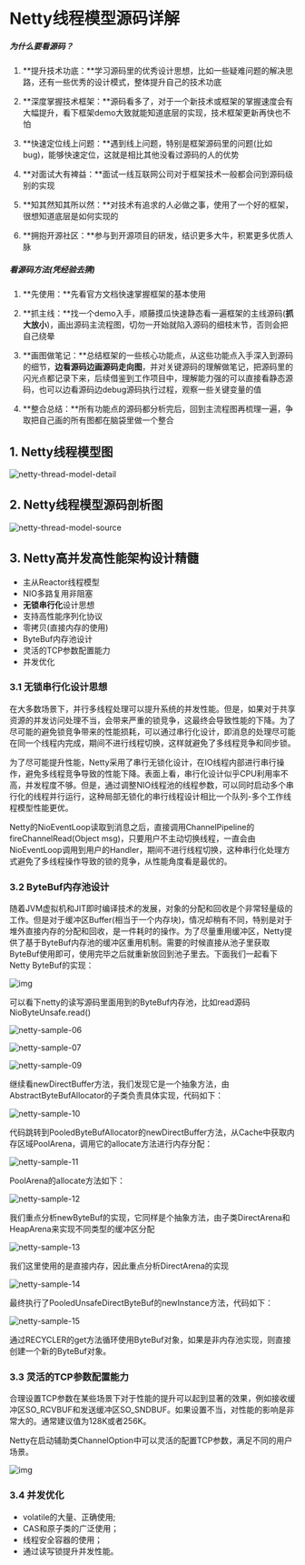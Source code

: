 # Netty线程模型源码详解

##### 为什么要看源码？

1. **提升技术功底：**学习源码里的优秀设计思想，比如一些疑难问题的解决思路，还有一些优秀的设计模式，整体提升自己的技术功底

2. **深度掌握技术框架：**源码看多了，对于一个新技术或框架的掌握速度会有大幅提升，看下框架demo大致就能知道底层的实现，技术框架更新再快也不怕

3. **快速定位线上问题：**遇到线上问题，特别是框架源码里的问题(比如bug)，能够快速定位，这就是相比其他没看过源码的人的优势

4. **对面试大有裨益：**面试一线互联网公司对于框架技术一般都会问到源码级别的实现

5. **知其然知其所以然：**对技术有追求的人必做之事，使用了一个好的框架，很想知道底层是如何实现的

6. **拥抱开源社区：**参与到开源项目的研发，结识更多大牛，积累更多优质人脉

##### 看源码方法(凭经验去猜)

1. **先使用：**先看官方文档快速掌握框架的基本使用

2. **抓主线：**找一个demo入手，顺藤摸瓜快速静态看一遍框架的主线源码(**抓大放小**)，画出源码主流程图，切勿一开始就陷入源码的细枝末节，否则会把自己绕晕

3. **画图做笔记：**总结框架的一些核心功能点，从这些功能点入手深入到源码的细节，**边看源码边画源码走向图**，并对关键源码的理解做笔记，把源码里的闪光点都记录下来，后续借鉴到工作项目中，理解能力强的可以直接看静态源码，也可以边看源码边debug源码执行过程，观察一些关键变量的值

4. **整合总结：**所有功能点的源码都分析完后，回到主流程图再梳理一遍，争取把自己画的所有图都在脑袋里做一个整合



## 1. Netty线程模型图

![netty-thread-model-detail](../../source/images/ch-06/old/netty-thread-model-detail.png)



## 2. Netty线程模型源码剖析图

![netty-thread-model-source](../../source/images/ch-06/old/netty-thread-model-source.png)



## 3. Netty高并发高性能架构设计精髓

- 主从Reactor线程模型
- NIO多路复用非阻塞
- **无锁串行化**设计思想
- 支持高性能序列化协议
- 零拷贝(直接内存的使用)
- ByteBuf内存池设计
- 灵活的TCP参数配置能力
- 并发优化

### 3.1 无锁串行化设计思想

在大多数场景下，并行多线程处理可以提升系统的并发性能。但是，如果对于共享资源的并发访问处理不当，会带来严重的锁竞争，这最终会导致性能的下降。为了尽可能的避免锁竞争带来的性能损耗，可以通过串行化设计，即消息的处理尽可能在同一个线程内完成，期间不进行线程切换，这样就避免了多线程竞争和同步锁。

为了尽可能提升性能，Netty采用了串行无锁化设计，在IO线程内部进行串行操作，避免多线程竞争导致的性能下降。表面上看，串行化设计似乎CPU利用率不高，并发程度不够。但是，通过调整NIO线程池的线程参数，可以同时启动多个串行化的线程并行运行，这种局部无锁化的串行线程设计相比一个队列-多个工作线程模型性能更优。

Netty的NioEventLoop读取到消息之后，直接调用ChannelPipeline的fireChannelRead(Object msg)，只要用户不主动切换线程，一直会由NioEventLoop调用到用户的Handler，期间不进行线程切换，这种串行化处理方式避免了多线程操作导致的锁的竞争，从性能角度看是最优的。

### 3.2 ByteBuf内存池设计

随着JVM虚拟机和JIT即时编译技术的发展，对象的分配和回收是个非常轻量级的工作。但是对于缓冲区Buffer(相当于一个内存块)，情况却稍有不同，特别是对于堆外直接内存的分配和回收，是一件耗时的操作。为了尽量重用缓冲区，Netty提供了基于ByteBuf内存池的缓冲区重用机制。需要的时候直接从池子里获取ByteBuf使用即可，使用完毕之后就重新放回到池子里去。下面我们一起看下Netty ByteBuf的实现：

![img](https://note.youdao.com/yws/public/resource/ab45dc97644411c44fbd27ee95d8244e/xmlnote/D9F1BF5FB75C492FA28D1362201520E3/85205)

 

可以看下netty的读写源码里面用到的ByteBuf内存池，比如read源码NioByteUnsafe.read()

![netty-sample-06](../../source/images/ch-06/old/netty-sample-06.png)

![netty-sample-07](../../source/images/ch-06/old/netty-sample-07.png)

![netty-sample-09](../../source/images/ch-06/old/netty-sample-09.png)

 继续看newDirectBuffer方法，我们发现它是一个抽象方法，由AbstractByteBufAllocator的子类负责具体实现，代码如下：

![netty-sample-10](../../source/images/ch-06/old/netty-sample-10.png)

 代码跳转到PooledByteBufAllocator的newDirectBuffer方法，从Cache中获取内存区域PoolArena，调用它的allocate方法进行内存分配：

![netty-sample-11](../../source/images/ch-06/old/netty-sample-11.png)

 PoolArena的allocate方法如下：

![netty-sample-12](../../source/images/ch-06/old/netty-sample-12.png)

 我们重点分析newByteBuf的实现，它同样是个抽象方法，由子类DirectArena和HeapArena来实现不同类型的缓冲区分配

![netty-sample-13](../../source/images/ch-06/old/netty-sample-13.png)

 我们这里使用的是直接内存，因此重点分析DirectArena的实现

![netty-sample-14](../../source/images/ch-06/old/netty-sample-14.png)

 最终执行了PooledUnsafeDirectByteBuf的newInstance方法，代码如下：

![netty-sample-15](../../source/images/ch-06/old/netty-sample-15.png)

 通过RECYCLER的get方法循环使用ByteBuf对象，如果是非内存池实现，则直接创建一个新的ByteBuf对象。

### 3.3 灵活的TCP参数配置能力

合理设置TCP参数在某些场景下对于性能的提升可以起到显著的效果，例如接收缓冲区SO_RCVBUF和发送缓冲区SO_SNDBUF。如果设置不当，对性能的影响是非常大的。通常建议值为128K或者256K。

Netty在启动辅助类ChannelOption中可以灵活的配置TCP参数，满足不同的用户场景。

![img](https://note.youdao.com/yws/public/resource/ab45dc97644411c44fbd27ee95d8244e/xmlnote/A2FEED61AFD546A2A8647AE1CB8B690C/85175)

 

### 3.4 并发优化

- volatile的大量、正确使用;
- CAS和原子类的广泛使用；
- 线程安全容器的使用；
- 通过读写锁提升并发性能。
